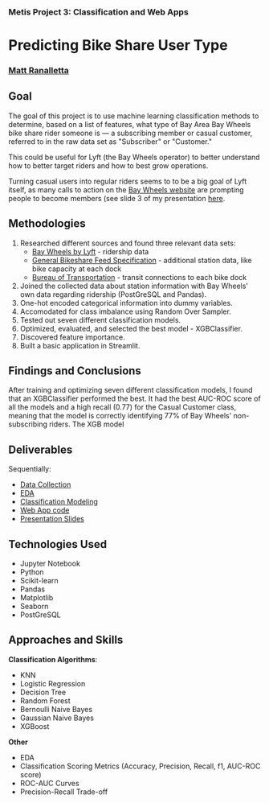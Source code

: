 ### Metis Project 3: Classification and Web Apps

# Predicting Bike Share User Type

### [Matt Ranalletta](https://www.linkedin.com/in/matthewranalletta/)

## Goal

The goal of this project is to use machine learning classification methods to determine, based on a list of features, what type of Bay Area Bay Wheels bike share rider someone is — a subscribing member or casual customer, referred to in the raw data set as "Subscriber" or "Customer."

This could be useful for Lyft (the Bay Wheels operator) to better understand how to better target riders and how to best grow operations.

Turning casual users into regular riders seems to to be a big goal of Lyft itself, as many calls to action on the [Bay Wheels website](https://www.lyft.com/bikes/bay-wheels) are prompting people to become members (see slide 3 of my presentation [here](https://docs.google.com/presentation/d/1SD74RgLegORcC0ilPPGmCsjnTEjG0r2kU4tdTO4vxLc/edit#slide=id.g6320de4b7d_0_424).

## Methodologies

1. Researched different sources and found three relevant data sets:
      - [Bay Wheels by Lyft](https://www.lyft.com/bikes/bay-wheels/system-data) - ridership data
      - [General Bikeshare Feed Specification](https://gbfs.baywheels.com/gbfs/gbfs.json) - additional station data, like bike capacity at each dock
      - [Bureau of Transportation](https://data-usdot.opendata.arcgis.com/datasets/bikeshare) - transit connections to each bike dock
2. Joined the collected data about station information with Bay Wheels' own data regarding ridership (PostGreSQL and Pandas).
3. One-hot encoded categorical information into dummy variables.
4. Accomodated for class imbalance using Random Over Sampler.
5. Tested out seven different classification models.
6. Optimized, evaluated, and selected the best model - XGBClassifier.
7. Discovered feature importance.
8. Built a basic application in Streamlit.

## Findings and Conclusions

After training and optimizing seven different classification models, I found that an XGBClassifier performed the best. It had the best AUC-ROC score of all the models and a high recall (0.77) for the Casual Customer class, meaning that the model is correctly identifying 77% of Bay Wheels' non-subscribing riders. The XGB model

## Deliverables

Sequentially:

- [Data Collection](https://github.com/mattranalletta/03_predicting_bike_share_user_type/tree/main/data)
- [EDA](https://github.com/mattranalletta/03_predicting_bike_share_user_type/blob/main/code/baywheels_EDA.ipynb)
- [Classification Modeling]()
- [Web App code](https://github.com/mattranalletta/03_predicting_bike_share_user_type/blob/main/code/baywheels_app.py)
- [Presentation Slides](https://docs.google.com/presentation/d/1SD74RgLegORcC0ilPPGmCsjnTEjG0r2kU4tdTO4vxLc/edit?usp=sharing)

## Technologies Used

- Jupyter Notebook
- Python
- Scikit-learn
- Pandas
- Matplotlib
- Seaborn
- PostGreSQL

## Approaches and Skills

**Classification Algorithms**:

- KNN
- Logistic Regression
- Decision Tree
- Random Forest
- Bernoulli Naive Bayes
- Gaussian Naive Bayes
- XGBoost

**Other**

- EDA
- Classification Scoring Metrics (Accuracy, Precision, Recall, f1, AUC-ROC score)
- ROC-AUC Curves
- Precision-Recall Trade-off
